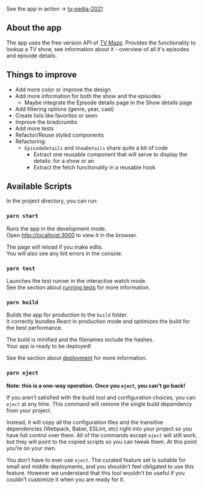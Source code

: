 See the app in action -> [tv-pedia-2021](https://tv-pedia-2021.vercel.app/)

## About the app
The app uses the free version API of [TV Maze](https://www.tvmaze.com/api).
Provides the functionality to lookup a TV show, see information about it -
overview of all it's episodes and episode details.

## Things to improve
- Add more color or improve the design
- Add more information for both the show and the episodes
  - Maybe integrate the Episode details page in the Show details page
- Add filtering options (genre, year, cast)
- Create lists like favorites or seen 
- Improve the bradcrumbs
- Add more tests
- Refactor/Reuse styled components
- Refactoring:
  - `EpisodeDetails` and `ShowDetails` share quite a bit of code
    - Extract one reusable component that will serve to display the details:
      for a show or an
    - Extract the fetch functionality in a reusable hook

## Available Scripts

In the project directory, you can run:

### `yarn start`

Runs the app in the development mode.<br />
Open [http://localhost:3000](http://localhost:3000) to view it in the browser.

The page will reload if you make edits.<br />
You will also see any lint errors in the console.

### `yarn test`

Launches the test runner in the interactive watch mode.<br />
See the section about [running tests](https://facebook.github.io/create-react-app/docs/running-tests) for more information.

### `yarn build`

Builds the app for production to the `build` folder.<br />
It correctly bundles React in production mode and optimizes the build for the best performance.

The build is minified and the filenames include the hashes.<br />
Your app is ready to be deployed!

See the section about [deployment](https://facebook.github.io/create-react-app/docs/deployment) for more information.

### `yarn eject`

**Note: this is a one-way operation. Once you `eject`, you can’t go back!**

If you aren’t satisfied with the build tool and configuration choices, you can `eject` at any time. This command will remove the single build dependency from your project.

Instead, it will copy all the configuration files and the transitive dependencies (Webpack, Babel, ESLint, etc) right into your project so you have full control over them. All of the commands except `eject` will still work, but they will point to the copied scripts so you can tweak them. At this point you’re on your own.

You don’t have to ever use `eject`. The curated feature set is suitable for small and middle deployments, and you shouldn’t feel obligated to use this feature. However we understand that this tool wouldn’t be useful if you couldn’t customize it when you are ready for it.
